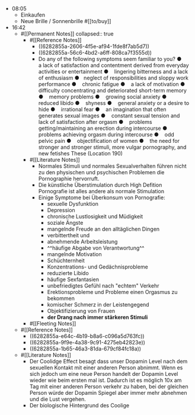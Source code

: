 - 08:05
	- Einkaufen
	- Neue Brille / Sonnenbrille #[[to/buy]]
- 16:42
	- #[[Permanent Notes]]
	  collapsed:: true
		- #[[Reference Notes]]
			- ((6282855a-2606-4f5e-af94-1fde8f7ab5d7))
			- ((6282855a-56c6-4bd2-a6ff-808ca7f3555d))
			- Do any of the following symptoms seem familiar to you? ●   ​ a lack of satisfaction and contentment derived from everyday activities or entertainment ●   ​ lingering bitterness and a lack of enthusiasm ●   ​ neglect of responsibilities and sloppy work performance ●   ​ chronic fatigue ●   ​ a lack of motivation ●   ​ difficulty concentrating and deteriorated short-term memory ●   ​ memory problems ●   ​ growing social anxiety ●   ​ reduced libido ●   ​ shyness ●   ​ general anxiety or a desire to hide ●   ​ irrational fear ●   ​ an imagination that often generates sexual images ●   ​ constant sexual tension and lack of satisfaction after orgasm ●   ​ problems getting/maintaining an erection during intercourse ●   ​ problems achieving orgasm during intercourse ●   ​ odd pelvic pain ●   ​ objectification of women ●   ​ the need for stronger and stronger stimuli, more vulgar pornography, and new fetishes These (Location 190)
		- #[[Literature Notes]]
			- Normales Stimuli und normales Sexualverhalten führen nicht zu den physischen und psychischen Problemen die Pornographie hervorruft.
			- Die künstliche Überstimulation durch High Defition Pornografie ist alles andere als normale Stimulation
			- Einige Symptome bei Überkonsum von Pornografie:
				- sexuelle Dysfunktion
				- Depression
				- chronische Lustlosigkeit und Müdigkeit
				- soziale Ängste
				- mangelnde Freude an den alltäglichen Dingen
				- verbittertheit und
				- abnehmende Arbeitsleistung
				- ^^häufige Abgabe von Verantwortung^^
				- mangelnde Motivation
				- Schüchternheit
				- Konzentrations- und Gedächnisprobleme
				- reduzierte Libido
				- häufige Sexfantasien
				- unbefriedigtes Gefühl nach "echtem" Verkehr
				- Erektionsprobleme und Probleme einen Orgasmus zu bekommen
				- komischer Schmerz in der Leistengegend
				- Objektifizierung von Frauen
				- **der Drang nach immer stärkeren Stimuli**
		- #[[Fleeting Notes]]
	- #[[Reference Notes]]
		- ((6282855a-e64c-4b19-b8a6-c096a5d763fc))
		- ((6282855a-9f9e-4a38-9c91-4275eb42823e))
		- ((6282855a-1b65-46a3-81da-679cf84fc18a))
	- #[[Literature Notes]]
		- Der Coolidge Effect besagt dass unser Dopamin Level nach dem sexuellen Kontakt mit einer anderen Person abnimmt. Wenn es sich jedoch um eine neue Person handelt der Dopamin Level wieder wie beim ersten mal ist. Dadurch ist es möglich 10x am Tag mit einer anderen Person verkehr zu haben, bei der gleichen Person würde der Dopamin Spiegel aber immer mehr abnehmen und die Lust vergehen.
		- Der biologische Hintergrund des Coolige